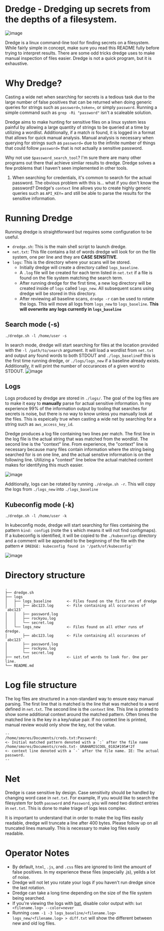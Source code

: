 # Dredge - Dredging up secrets from the depths of a filesystem.
![image](https://github.com/grahamhelton/dredge/assets/19278569/3b58847c-a9b7-46ba-b682-971010b372bf)

Dredge is a linux command-line tool for finding secrets on a filesystem. While fairly simple in concept, make sure you read this README fully before trying to interpret results. There are some odd tricks dredge uses to make manual inspection of files easier. Dredge is not a quick program, but it is exhaustive.


# Why Dredge?
Casting a wide net when searching for secrets is a tedious task due to the large number of false positives that can be returned when doing generic queries for strings such as `password=`,`token=`, or simply `password`. Running a simple command such as `grep -Ri "password"` isn't a scaleable solution.

Dredge aims to make hunting for sensitive files on a linux system less painful by allowing a large quantity of strings to be queried at a time by utilizing a wordlist. Additionally, if a match *is* found, it is logged in a format that allows for quick manual analysis. Manual analysis is necessary when querying for strings such as `password=` due to the infinite number of things that could follow `password=` that is not actually a sensitive password.

Why not use `$password_search_tool`? I'm sure there are many other programs out there that achieve simliar results to dredge. Dredge solves a few problems that I haven't seen implemented in other tools. 
1. When searching for credentials, it's common to search for the actual password. The obvious problem with this is... what if you don't know the password? Dredge's `context` line allows you to create highly generic queries such as `API_KEY=` and still be able to parse the results for the sensitive information. 

# Running Dredge
Running dredge is straightforward but requires some configuration to be useful.

- `dredge.sh`: This is the main shell script to launch dredge.
- `net.txt`: This file contains a list of words dredge will look for on the file system, one per line and they are **CASE SENSITIVE**.
- `logs`: This is the directory where your scans will be stored. 
    - Initially dredge will create a directory called `logs_baseline`. 
    - A `.log` file will be created for each term listed in `net.txt` if a file is found on the file system matching the search term.
    - After running dredge for the first time, a new log directory will be created inside of `logs` called `logs_new`. All subsequent scans using dredge will be stored in this directory.
    - After reviewing all baseline scans, `dredge -r` can be used to rotate the logs. This will move all logs from `logs_new` to `logs_baseline`. **This will overwrite any logs currently in `logs_baseline`**

## Search mode (-s)
`./dredge.sh -l /home/user -s`

In search mode, dredge will start searching for files at the location provided with the `-l /path/to/search` argument. It will load a wordlist from `net.txt` and output any found words to both STDOUT and `./logs_baseline`if this is the first time running dredge, or  `./logs/logs_new` if a baseline already exists. Additionally, it will print the number of occurances of a given word to STDOUT. 
![image](https://github.com/grahamhelton/dredge/assets/19278569/bd98d27e-489f-4493-ae6f-c1e8c475c55b)

## Logs
Logs produced by dredge are stored in `./logs/`. The goal of the log files are to make it easy to **manually** parse for actual sensitive information. In my experience 99% of the information output by tooling that searches for secrets is noise, but there is no way to know unless you manually look at the files. This is espeically true when casting a wide net by searching for a string such as `aws_access_key_id`. 

Dredge produces a log file containing two lines per match. The first line in the log file is the actual string that was matched from the wordlist. The second line is the "context" line. From experience, the "context" line is necessary because many files contain information where the string being searched for is on one line, and the actual senstive information is on the following line. Utilizing a "context" line below the actual matched content makes for identifying this much easier.

![image](https://github.com/grahamhelton/dredge/assets/19278569/c5dc2bd3-81ef-4820-b957-5e18d0637aec)

Additionally, logs can be rotated by running `./dredge.sh -r`. This will copy the logs from `./logs_new` into `./logs_baseline`


## Kubeconfig mode (-k)
`./dredge.sh -l /home/user -k`

In kubeconfig mode, dredge will start searching for files containing the pattern `kind: config$` (note the `$` which means it will not find configmaps). If a kubeconfig is identified, it will be copied to the `./kubeconfigs` directory and a comment will be appended to the beginning of the file with the pattern `# DREDGE: kubeconfig found in '/path/of/kubeconfig'`

![image](https://github.com/grahamhelton/dredge/assets/19278569/bc9f17e9-578c-4c88-8e4c-a43b52831aed)

# Directory structure
```
.
├── dredge.sh
├── logs
│   ├── logs_baseline       <- Files found on the first run of dredge
│   │   ├── abc123.log      <- File containing all occurances of `abc123`
│   │   ├── password.log
│   │   ├── rockyou.log
│   │   └── secret.log
│   └── logs_new            <- Files found on all other runs of dredge.
│       ├── abc123.log      <- File containing all occurances of `abc123`
│       ├── password.log
│       ├── rockyou.log
│       └── secret.log
├── net.txt                 <- List of words to look for. One per line.
└── README.md

```

# Log file structure 
The log files are structured in a non-standard way to ensure easy manual parsing. The first line that is matched is the line that was matched to a word defined in `net.txt`. The second line is the `context` line. This line is printed to show some additional context around the matched pattern. Often times the matched line is the key in a key/value pair. If no context line is printed, manual review would only show the key, not the value.
```
--
/home/smores/Documents/creds.txt:Password:                             <- Initial matched pattern denoted with a `:` after the file name
/home/smores/Documents/creds.txt- GRAHAMISCOOL_0102#195#!2f            <- context line denoted with a `-` after the file name. IE: The actual password.
--
```


# Net
Dredge is case sensitive by design. Case sensitivity should be handled by changing word case in `net.txt`. For example, If you would like to search the filesystem for both `password` and `Password`, you will need two distinct entries in `net.txt`. This is done to make triage of logs less complex. 

It is important to understand that in order to make the log files easily readable, dredge will truncate a line after 400 bytes. Please follow up on all truncated lines manually. This is necessary to make log files easily readable.

# Operator Notes
- By default, `html`, `.js`, and `.css` files are ignored to limit the amount of false positives. In my experience these files (especially .js), yeilds a lot of noise.
- Dredge will not let you rotate your logs if you haven't run dredge since the last rotation.
- Dredge can take a long time depending on the size of the file system being searched. 
- If you're viewing the logs with [bat](https://github.com/sharkdp/bat), disable color output with: `bat <filename.log> --color=never` 
- Running `comm -1 -3 logs_baseline/<filename.log> logs_new/<filename.log> > diff.txt` will show the different between new and old log files.
